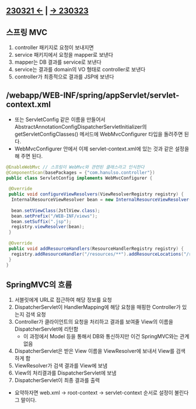 ﻿#

## [230321 ←](../../230130-_Spring/230321/) | [→ 230323](../../230130-_Spring/230323/)

## 스프링 MVC

1. controller 패키지로 요청이 보내지면
1. service 패키지에서 요청을 mapper로 보낸다
1. mapper는 DB 결과를 service로 보낸다
1. service는 결과를 domain의 VO 형태로 controller로 보낸다
1. controller가 최종적으로 결과를 JSP에 보낸다

## /webapp/WEB-INF/spring/appServlet/servlet-context.xml

- 또는 ServletConfig 같은 이름을 만들어서 AbstractAnnotationConfigDispatcherServletInitializer의 getServletConfigClasses() 메서드에 WebMvcConfigurer 타입을 돌려주면 된다.
- WebMvcConfigurer 안에서 이제 servlet-context.xml에 있는 것과 같은 설정을 해 주면 된다.

```java
@EnableWebMvc // 스프링이 WebMvc와 관련된 클래스라고 인식한다
@ComponentScan(basePackages = {"com.hanulso.controller"})
public class ServletConfig implements WebMvcConfigurer {
 
 @Override
 public void configureViewResolvers(ViewResolverRegistry registry) {
  InternalResourceViewResolver bean = new InternalResourceViewResolver();
  
  bean.setViewClass(JstlView.class);
  bean.setPrefix("/WEB-INF/views");
  bean.setSuffix(".jsp");
  registry.viewResolver(bean);
 }
 
 @Override
 public void addResourceHandlers(ResourceHandlerRegistry registry) {
  registry.addResourceHandler("/resources/**").addResourceLocations("/resources/");
 }
}
```

## SpringMVC의 흐름

1. 서블릿에게 URL로 접근하여 해당 정보를 요청
1. DispatcherServlet이 HandlerMapping에 해당 요청을 매핑한 Controller가 있는지 검색 요청
1. Controller가 클라이언트의 요청을 처리하고 결과를 보여줄 View의 이름을 DispatcherServlet에 리턴함
    - 이 과정에서 Model 등을 통해서 DB와 통신하지만 이건 SpringMVC와는 관계 없음
1. DispatcherServlet은 받은 View 이름을 ViewResolver에 보내서 View를 검색하게 함
1. ViewResolver가 검색 결과를 View에 보냄
1. View의 처리결과를 DispatcherServlet에 보냄
1. DispatcherServlet이 최종 결과를 출력

- 요약하자면 web.xml -> root-context -> servlet-context 순서로 설정이 불린다 그 말이다.
